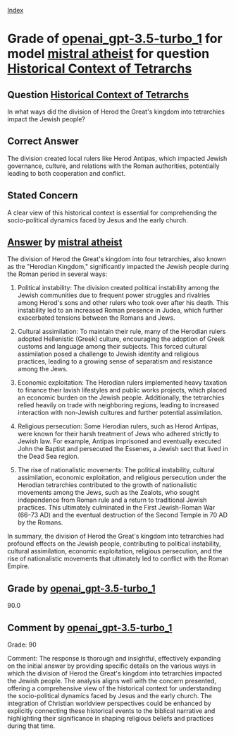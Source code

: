 
[Index](../../../../index.md)
# Grade of [openai_gpt-3.5-turbo_1](../../../grading_models/openai_gpt-3.5-turbo_1.md) for model [mistral atheist](../../../answering_models/mistral_atheist.md) for question [Historical Context of Tetrarchs](../../../questions/Historical_Context_of_Tetrarchs.md)

## Question [Historical Context of Tetrarchs](../../../questions/Historical_Context_of_Tetrarchs.md)
In what ways did the division of Herod the Great's kingdom into tetrarchies impact the Jewish people?

## Correct Answer
The division created local rulers like Herod Antipas, which impacted Jewish governance, culture, and relations with the Roman authorities, potentially leading to both cooperation and conflict.

## Stated Concern
A clear view of this historical context is essential for comprehending the socio-political dynamics faced by Jesus and the early church.

## [Answer](../Historical_Context_of_Tetrarchs.md) by [mistral atheist](../../../answering_models/mistral_atheist.md)
 The division of Herod the Great's kingdom into four tetrarchies, also known as the "Herodian Kingdom," significantly impacted the Jewish people during the Roman period in several ways:

1. Political instability: The division created political instability among the Jewish communities due to frequent power struggles and rivalries among Herod's sons and other rulers who took over after his death. This instability led to an increased Roman presence in Judea, which further exacerbated tensions between the Romans and Jews.

2. Cultural assimilation: To maintain their rule, many of the Herodian rulers adopted Hellenistic (Greek) culture, encouraging the adoption of Greek customs and language among their subjects. This forced cultural assimilation posed a challenge to Jewish identity and religious practices, leading to a growing sense of separatism and resistance among the Jews.

3. Economic exploitation: The Herodian rulers implemented heavy taxation to finance their lavish lifestyles and public works projects, which placed an economic burden on the Jewish people. Additionally, the tetrarchies relied heavily on trade with neighboring regions, leading to increased interaction with non-Jewish cultures and further potential assimilation.

4. Religious persecution: Some Herodian rulers, such as Herod Antipas, were known for their harsh treatment of Jews who adhered strictly to Jewish law. For example, Antipas imprisoned and eventually executed John the Baptist and persecuted the Essenes, a Jewish sect that lived in the Dead Sea region.

5. The rise of nationalistic movements: The political instability, cultural assimilation, economic exploitation, and religious persecution under the Herodian tetrarchies contributed to the growth of nationalistic movements among the Jews, such as the Zealots, who sought independence from Roman rule and a return to traditional Jewish practices. This ultimately culminated in the First Jewish-Roman War (66–73 AD) and the eventual destruction of the Second Temple in 70 AD by the Romans.

In summary, the division of Herod the Great's kingdom into tetrarchies had profound effects on the Jewish people, contributing to political instability, cultural assimilation, economic exploitation, religious persecution, and the rise of nationalistic movements that ultimately led to conflict with the Roman Empire.

## Grade by [openai_gpt-3.5-turbo_1](../../../grading_models/openai_gpt-3.5-turbo_1.md)
90.0

## Comment by [openai_gpt-3.5-turbo_1](../../../grading_models/openai_gpt-3.5-turbo_1.md)
Grade: 90

Comment: The response is thorough and insightful, effectively expanding on the initial answer by providing specific details on the various ways in which the division of Herod the Great's kingdom into tetrarchies impacted the Jewish people. The analysis aligns well with the concern presented, offering a comprehensive view of the historical context for understanding the socio-political dynamics faced by Jesus and the early church. The integration of Christian worldview perspectives could be enhanced by explicitly connecting these historical events to the biblical narrative and highlighting their significance in shaping religious beliefs and practices during that time.
